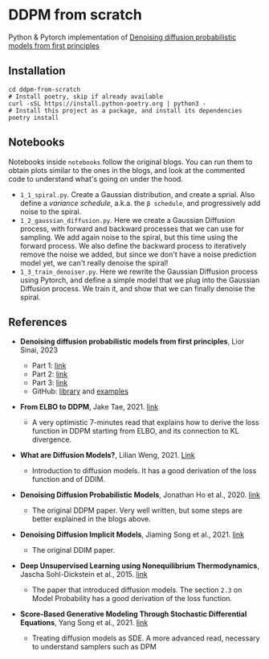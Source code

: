 # DDPM from scratch

Python & Pytorch implementation of [Denoising diffusion probabilistic models from first principles](https://liorsinai.github.io/coding/2022/12/03/denoising-diffusion-1-spiral.html)

## Installation

```shell
cd ddpm-from-scratch
# Install poetry, skip if already available
curl -sSL https://install.python-poetry.org | python3 -  
# Install this project as a package, and install its dependencies
poetry install
```

## Notebooks

Notebooks inside `notebooks` follow the original blogs. You can run them to obtain plots similar to the ones in the blogs, and look at the commented code to understand what's going on under the hood.

* `1_1_spiral.py`. Create a Gaussian distribution, and create a sprial. Also define a *variance schedule*, a.k.a. the `β schedule`, and progressively add noise to the spiral.
* `1_2_gaussian_diffusion.py`. Here we create a Gaussian Diffusion process, with forward and backward processes that we can use for sampling. We add again noise to the spiral, but this time using the forward process. We also define the backward process to iteratively remove the noise we added, but since we don't have a noise prediction model yet, we can't really denoise the spiral! 
* `1_3_train_denoiser.py`. Here we rewrite the Gaussian Diffusion process using Pytorch, and define a simple model that we plug into the Gaussian Diffusion process. We train it, and show that we can finally denoise the spiral.

## References

* **Denoising diffusion probabilistic models from first principles**, Lior Sinai, 2023
    * Part 1: [link](https://liorsinai.github.io/coding/2022/12/03/denoising-diffusion-1-spiral.html)
    * Part 2: [link](https://liorsinai.github.io/coding/2022/12/29/denoising-diffusion-2-unet.html)
    * Part 3: [link](https://liorsinai.github.io/coding/2023/01/04/denoising-diffusion-3-guidance.html)
    * GitHub: [library](https://github.com/LiorSinai/DenoisingDiffusion.jl) and [examples](https://github.com/LiorSinai/DenoisingDiffusion-examples)

* **From ELBO to DDPM**, Jake Tae, 2021. [link](https://jaketae.github.io/study/elbo/)
    * A very optimistic 7-minutes read that explains how to derive the loss function in DDPM starting from ELBO, and its connection to KL divergence.

* **What are Diffusion Models?**, Lilian Weng, 2021. [Link](https://lilianweng.github.io/posts/2021-07-11-diffusion-models/)
    * Introduction to diffusion models. It has a good derivation of the loss function and of DDIM.

* **Denoising Diffusion Probabilistic Models**, Jonathan Ho et al., 2020. [link](https://arxiv.org/pdf/2006.11239.pdf)
    * The original DDPM paper. Very well written, but some steps are better explained in the blogs above.

* **Denoising Diffusion Implicit Models**, Jiaming Song et al., 2021. [link](https://arxiv.org/pdf/2010.02502.pdf)
    * The original DDIM paper.

* **Deep Unsupervised Learning using Nonequilibrium Thermodynamics**, Jascha Sohl-Dickstein et al., 2015. [link](https://arxiv.org/pdf/1503.03585.pdf)
    * The paper that introduced diffusion models. The section `2.3` on Model Probability has a good derivation of the loss function.

* **Score-Based Generative Modeling Through Stochastic Differential Equations**, Yang Song et al., 2021. [link](https://arxiv.org/pdf/2011.13456.pdf)
    * Treating diffusion models as SDE. A more advanced read, necessary to understand samplers such as DPM